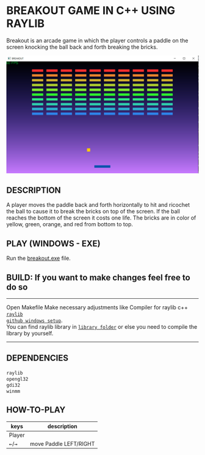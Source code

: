 # BREAKOUT GAME IN C++ USING RAYLIB

 Breakout is an arcade game in which the player controls a paddle on the screen knocking the ball back and forth breaking the bricks.
 
 ![thumbnail](./Breakout.png)

## DESCRIPTION
 A player moves the paddle back and forth horizontally to hit and ricochet the ball to cause it to break the bricks on top of the screen.
 If the ball reaches the bottom of the screen it costs one life.
 The bricks are in color of yellow, green, orange, and red from bottom to top.

## PLAY (WINDOWS - EXE)
 Run the [breakout.exe](./build/breakout.exe) file.

## BUILD: If you want to make changes feel free to do so
***
Open Makefile
Make necessary adjustments like Compiler for raylib c++ <code>[raylib github windows setup](https://github.com/raysan5/raylib/wiki/Working-on-Windows)</code>.</br>
You can find raylib library in <code>[library folder](./lib/libraylib.a)</code> or else you need to compile the library by yourself.
***



## DEPENDENCIES
```console
raylib
opengl32 
gdi32 
winmm
```

## HOW-TO-PLAY
|keys|description|
|---|---|
|Player|
|<kbd>←</kbd>/<kbd>→</kbd>|move Paddle LEFT/RIGHT|
